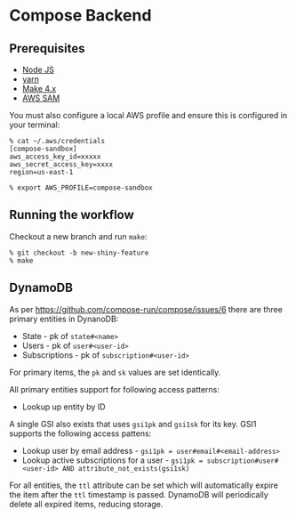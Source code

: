 # Compose Backend

## Prerequisites

- [Node JS](https://nodejs.org/en/)
- [yarn](https://yarnpkg.com/getting-started/install)
- [Make 4.x](https://formulae.brew.sh/formula/make)
- [AWS SAM](https://docs.aws.amazon.com/serverless-application-model/latest/developerguide/serverless-sam-cli-install.html)

You must also configure a local AWS profile and ensure this is configured in your terminal:

```
% cat ~/.aws/credentials
[compose-sandbox]
aws_access_key_id=xxxxx
aws_secret_access_key=xxxx
region=us-east-1

% export AWS_PROFILE=compose-sandbox
```

## Running the workflow

Checkout a new branch and run `make`:

```
% git checkout -b new-shiny-feature
% make
```

## DynamoDB

As per https://github.com/compose-run/compose/issues/6 there are three primary entities in DynanoDB:

- State - pk of `state#<name>`
- Users - pk of `user#<user-id>`
- Subscriptions - pk of `subscription#<user-id>`

For primary items, the `pk` and `sk` values are set identically.  

All primary entities support for following access patterns:

- Lookup up entity by ID

A single GSI also exists that uses `gsi1pk` and `gsi1sk` for its key.  GSI1 supports the following access pattens:

- Lookup user by email address - `gsi1pk = user#email#<email-address>`
- Lookup active subscriptions for a user - `gsi1pk = subscription#user#<user-id> AND attribute_not_exists(gsi1sk)`

For all entities, the `ttl` attribute can be set which will automatically expire the item after the `ttl` timestamp is passed.  DynamoDB will periodically delete all expired items, reducing storage.
